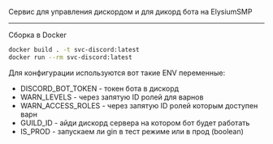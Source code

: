 Сервис для управления дискордом и для дикорд бота на ElysiumSMP

---

Сборка в Docker
```bash
docker build . -t svc-discord:latest
docker run --rm svc-discord:latest
```

Для конфигурации используются вот такие ENV переменные:
- DISCORD_BOT_TOKEN - токен бота в дискорд
- WARN_LEVELS - через запятую ID ролей для варнов
- WARN_ACCESS_ROLES - через запятую ID ролей которым доступен варн
- GUILD_ID - айди дискорд сервера на котором бот будет работать
- IS_PROD - запускаем ли gin в тест режиме или в прод (boolean) 
